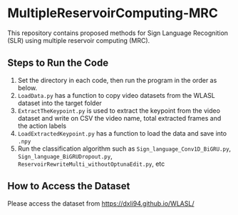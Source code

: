 # MultipleReservoirComputing-MRC
This repository contains proposed methods for Sign Language Recognition (SLR) using multiple reservoir computing (MRC).

## Steps to Run the Code

1. Set the directory in each code, then run the program in the order as below.
2. `LoadData.py` has a function to copy video datasets from the WLASL dataset into the target folder
3. `ExtractTheKeypoint.py` is used to extract the keypoint from the video dataset and write on CSV the video name, total extracted frames and the action labels
4. `LoadExtractedKeypoint.py` has a function to load the data and save into `.npy`
5. Run the classification algorithm such as `Sign_language_Conv1D_BiGRU.py`, `Sign_language_BiGRUDropout.py`, `ReservoirRewriteMulti_withoutOptunaEdit.py`, etc

## How to Access the Dataset

Please access the dataset from https://dxli94.github.io/WLASL/
